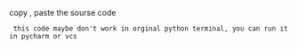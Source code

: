 copy , paste the sourse code

``` this code maybe don't work in orginal python terminal, you can run it in pycharm or vcs```
